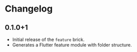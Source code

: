 # Changelog

## 0.1.0+1

- Initial release of the `feature` brick.
- Generates a Flutter feature module with folder structure.